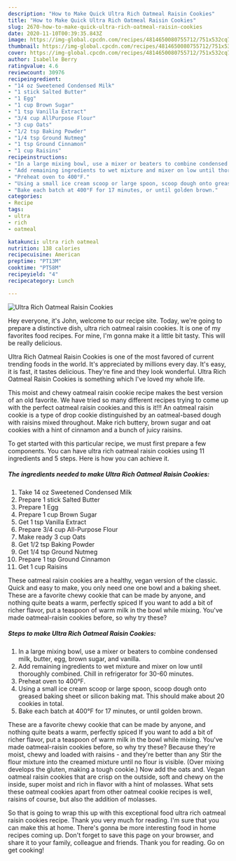 ```yaml
---
description: "How to Make Quick Ultra Rich Oatmeal Raisin Cookies"
title: "How to Make Quick Ultra Rich Oatmeal Raisin Cookies"
slug: 2670-how-to-make-quick-ultra-rich-oatmeal-raisin-cookies
date: 2020-11-10T00:39:35.843Z
image: https://img-global.cpcdn.com/recipes/4814650080755712/751x532cq70/ultra-rich-oatmeal-raisin-cookies-recipe-main-photo.jpg
thumbnail: https://img-global.cpcdn.com/recipes/4814650080755712/751x532cq70/ultra-rich-oatmeal-raisin-cookies-recipe-main-photo.jpg
cover: https://img-global.cpcdn.com/recipes/4814650080755712/751x532cq70/ultra-rich-oatmeal-raisin-cookies-recipe-main-photo.jpg
author: Isabelle Berry
ratingvalue: 4.6
reviewcount: 30976
recipeingredient:
- "14 oz Sweetened Condensed Milk"
- "1 stick Salted Butter"
- "1 Egg"
- "1 cup Brown Sugar"
- "1 tsp Vanilla Extract"
- "3/4 cup AllPurpose Flour"
- "3 cup Oats"
- "1/2 tsp Baking Powder"
- "1/4 tsp Ground Nutmeg"
- "1 tsp Ground Cinnamon"
- "1 cup Raisins"
recipeinstructions:
- "In a large mixing bowl, use a mixer or beaters to combine condensed milk, butter, egg, brown sugar, and vanilla."
- "Add remaining ingredients to wet mixture and mixer on low until thoroughly combined. Chill in refrigerator for 30-60 minutes."
- "Preheat oven to 400°F."
- "Using a small ice cream scoop or large spoon, scoop dough onto greased baking sheet or silicon baking mat. This should make about 20 cookies in total."
- "Bake each batch at 400°F for 17 minutes, or until golden brown."
categories:
- Recipe
tags:
- ultra
- rich
- oatmeal

katakunci: ultra rich oatmeal 
nutrition: 138 calories
recipecuisine: American
preptime: "PT13M"
cooktime: "PT58M"
recipeyield: "4"
recipecategory: Lunch

---
```



![Ultra Rich Oatmeal Raisin Cookies](https://img-global.cpcdn.com/recipes/4814650080755712/751x532cq70/ultra-rich-oatmeal-raisin-cookies-recipe-main-photo.jpg)

Hey everyone, it's John, welcome to our recipe site. Today, we're going to prepare a distinctive dish, ultra rich oatmeal raisin cookies. It is one of my favorites food recipes. For mine, I'm gonna make it a little bit tasty. This will be really delicious.

Ultra Rich Oatmeal Raisin Cookies is one of the most favored of current trending foods in the world. It's appreciated by millions every day. It's easy, it is fast, it tastes delicious. They're fine and they look wonderful. Ultra Rich Oatmeal Raisin Cookies is something which I've loved my whole life.

This moist and chewy oatmeal raisin cookie recipe makes the best version of an old favorite. We have tried so many different recipes trying to come up with the perfect oatmeal raisin cookies.and this is it!!! An oatmeal raisin cookie is a type of drop cookie distinguished by an oatmeal-based dough with raisins mixed throughout. Make rich buttery, brown sugar and oat cookies with a hint of cinnamon and a bunch of juicy raisins.


To get started with this particular recipe, we must first prepare a few components. You can have ultra rich oatmeal raisin cookies using 11 ingredients and 5 steps. Here is how you can achieve it.

<!--inarticleads1-->

##### The ingredients needed to make Ultra Rich Oatmeal Raisin Cookies:

1. Take 14 oz Sweetened Condensed Milk
1. Prepare 1 stick Salted Butter
1. Prepare 1 Egg
1. Prepare 1 cup Brown Sugar
1. Get 1 tsp Vanilla Extract
1. Prepare 3/4 cup All-Purpose Flour
1. Make ready 3 cup Oats
1. Get 1/2 tsp Baking Powder
1. Get 1/4 tsp Ground Nutmeg
1. Prepare 1 tsp Ground Cinnamon
1. Get 1 cup Raisins


These oatmeal raisin cookies are a healthy, vegan version of the classic. Quick and easy to make, you only need one one bowl and a baking sheet. These are a favorite chewy cookie that can be made by anyone, and nothing quite beats a warm, perfectly spiced If you want to add a bit of richer flavor, put a teaspoon of warm milk in the bowl while mixing. You&#39;ve made oatmeal-raisin cookies before, so why try these? 

<!--inarticleads2-->

##### Steps to make Ultra Rich Oatmeal Raisin Cookies:

1. In a large mixing bowl, use a mixer or beaters to combine condensed milk, butter, egg, brown sugar, and vanilla.
1. Add remaining ingredients to wet mixture and mixer on low until thoroughly combined. Chill in refrigerator for 30-60 minutes.
1. Preheat oven to 400°F.
1. Using a small ice cream scoop or large spoon, scoop dough onto greased baking sheet or silicon baking mat. This should make about 20 cookies in total.
1. Bake each batch at 400°F for 17 minutes, or until golden brown.


These are a favorite chewy cookie that can be made by anyone, and nothing quite beats a warm, perfectly spiced If you want to add a bit of richer flavor, put a teaspoon of warm milk in the bowl while mixing. You&#39;ve made oatmeal-raisin cookies before, so why try these? Because they&#39;re moist, chewy and loaded with raisins - and they&#39;re better than any Stir the flour mixture into the creamed mixture until no flour is visible. (Over mixing develops the gluten, making a tough cookie.) Now add the oats and. Vegan oatmeal raisin cookies that are crisp on the outside, soft and chewy on the inside, super moist and rich in flavor with a hint of molasses. What sets these oatmeal cookies apart from other oatmeal cookie recipes is well, raisins of course, but also the addition of molasses. 

So that is going to wrap this up with this exceptional food ultra rich oatmeal raisin cookies recipe. Thank you very much for reading. I'm sure that you can make this at home. There's gonna be more interesting food in home recipes coming up. Don't forget to save this page on your browser, and share it to your family, colleague and friends. Thank you for reading. Go on get cooking!
